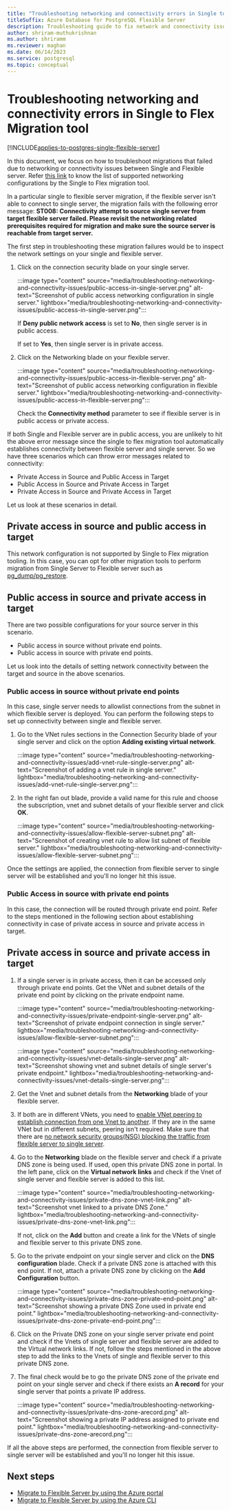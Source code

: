 ```yaml
---
title: "Troubleshooting networking and connectivity errors in Single to Flex Migration tool"
titleSuffix: Azure Database for PostgreSQL Flexible Server
description: Troubleshooting guide to fix network and connectivity issues in Single to Flex migration tool.
author: shriram-muthukrishnan
ms.author: shriramm
ms.reviewer: maghan
ms.date: 06/14/2023
ms.service: postgresql
ms.topic: conceptual
---
```


# Troubleshooting networking and connectivity errors in Single to Flex Migration tool

[!INCLUDE[applies-to-postgres-single-flexible-server](../includes/applies-to-postgresql-single-flexible-server.md)]

In this document, we focus on how to troubleshoot migrations that failed due to networking or connectivity issues between Single and Flexible server. Refer [this link](concepts-single-to-flexible.md) to know the list of supported networking configurations by the Single to Flex migration tool.

In a particular single to flexible server migration, if the flexible server isn't able to connect to single server, the migration fails with the following error message:
**ST008: Connectivity attempt to source single server from target flexible server failed. Please revisit the networking related prerequisites required for migration and make sure the source server is reachable from target server.**

The first step in troubleshooting these migration failures would be to inspect the network settings on your single and flexible server.

1. Click on the connection security blade on your single server.

    :::image type="content" source="media/troubleshooting-networking-and-connectivity-issues/public-access-in-single-server.png" alt-text="Screenshot of public access networking configuration in single server." lightbox="media/troubleshooting-networking-and-connectivity-issues/public-access-in-single-server.png":::

    If **Deny public network access** is set to **No**, then single server is in public access.
    
    If set to **Yes**, then single server is in private access.

2. Click on the Networking blade on your flexible server.

    :::image type="content" source="media/troubleshooting-networking-and-connectivity-issues/public-access-in-flexible-server.png" alt-text="Screenshot of public access networking configuration in flexible server." lightbox="media/troubleshooting-networking-and-connectivity-issues/public-access-in-flexible-server.png":::

    Check the **Connectivity method** parameter to see if flexible server is in public access or private access.

If both Single and Flexible server are in public access, you are unlikely to hit the above error message since the single to flex migration tool automatically establishes connectivity between flexible server and single server. So we have three scenarios which can throw error messages related to connectivity:

 - Private Access in Source and Public Access in Target 
 - Public Access in Source and Private Access in Target
 - Private Access in Source and Private Access in Target

Let us look at these scenarios in detail.

## Private access in source and public access in target
This network configuration is not supported by Single to Flex migration tooling. In this case, you can opt for other migration tools to perform migration from Single Server to Flexible server such as [pg_dump/pg_restore](../single-server/how-to-upgrade-using-dump-and-restore.md).

## Public access in source and private access in target
There are two possible configurations for your source server in this scenario.
- Public access in source without private end points.
- Public access in source with private end points.

Let us look into the details of setting network connectivity between the target and source in the above scenarios.

### Public access in source without private end points
In this case, single server needs to allowlist connections from the subnet in which flexible server is deployed. You can perform the following steps to set up connectivity between single and flexible server.

1. Go to the VNet rules sections in the Connection Security blade of your single server and click on the option **Adding existing virtual network**.

    :::image type="content" source="media/troubleshooting-networking-and-connectivity-issues/add-vnet-rule-single-server.png" alt-text="Screenshot of adding a vnet rule in single server." lightbox="media/troubleshooting-networking-and-connectivity-issues/add-vnet-rule-single-server.png":::

2. In the right fan out blade, provide a valid name for this rule and choose the subscription, vnet and subnet details of your flexible server and click **OK**.

    :::image type="content" source="media/troubleshooting-networking-and-connectivity-issues/allow-flexible-server-subnet.png" alt-text="Screenshot of creating vnet rule to allow list subnet of flexible server." lightbox="media/troubleshooting-networking-and-connectivity-issues/allow-flexible-server-subnet.png":::

Once the settings are applied, the connection from flexible server to single server will be established and you'll no longer hit this issue.

### Public Access in source with private end points
In this case, the connection will be routed through private end point. Refer to the steps mentioned in the following section about establishing connectivity in case of private access in source and private access in target. 
## Private access in source and private access in target

1. If a single server is in private access, then it can be accessed only through private end points. Get the VNet and subnet details of the private end point by clicking on the private endpoint name.

    :::image type="content" source="media/troubleshooting-networking-and-connectivity-issues/private-endpoint-single-server.png" alt-text="Screenshot of private endpoint connection in single server." lightbox="media/troubleshooting-networking-and-connectivity-issues/allow-flexible-server-subnet.png":::

    :::image type="content" source="media/troubleshooting-networking-and-connectivity-issues/vnet-details-single-server.png" alt-text="Screenshot showing vnet and subnet details of single server's private endpoint." lightbox="media/troubleshooting-networking-and-connectivity-issues/vnet-details-single-server.png":::

2. Get the Vnet and subnet details from the **Networking** blade of your flexible server.

3. If both are in different VNets, you need to [enable VNet peering to establish connection from one Vnet to another](../../virtual-network/tutorial-connect-virtual-networks-portal.md). If they are in the same VNet but in different subnets, peering isn't required. Make sure that there are [no network security groups(NSG) blocking the traffic from flexible server to single server](../../virtual-network/network-security-group-how-it-works.md).

4. Go to the **Networking** blade on the flexible server and check if a private DNS zone is being used. If used, open this private DNS zone in portal. In the left pane, click on the **Virtual network links** and check if the Vnet of single server and flexible server is added to this list.

    :::image type="content" source="media/troubleshooting-networking-and-connectivity-issues/private-dns-zone-vnet-link.png" alt-text="Screenshot vnet linked to a private DNS Zone." lightbox="media/troubleshooting-networking-and-connectivity-issues/private-dns-zone-vnet-link.png":::

    If not, click on the **Add** button and create a link for the VNets of single and flexible server to this private DNS zone.

5. Go to the private endpoint on your single server and click on the **DNS configuration** blade. Check if a private DNS zone is attached with this end point. If not, attach a private DNS zone by clicking on the **Add Configuration** button.

    :::image type="content" source="media/troubleshooting-networking-and-connectivity-issues/private-dns-zone-private-end-point.png" alt-text="Screenshot showing a private DNS Zone used in private end point." lightbox="media/troubleshooting-networking-and-connectivity-issues/private-dns-zone-private-end-point.png":::

6. Click on the Private DNS zone on your single server private end point and check if the Vnets of single server and flexible server are added to the Virtual network links. If not, follow the steps mentioned in the above step to add the links to the Vnets of single and flexible server to this private DNS zone.

7. The final check would be to go the private DNS zone of the private end point on your single server and check if there exists an **A record** for your single server that points a private IP address.

    :::image type="content" source="media/troubleshooting-networking-and-connectivity-issues/private-dns-zone-arecord.png" alt-text="Screenshot showing a private IP address assigned to private end point." lightbox="media/troubleshooting-networking-and-connectivity-issues/private-dns-zone-arecord.png":::

If all the above steps are performed, the connection from flexible server to single server will be established and you'll no longer hit this issue.

## Next steps

- [Migrate to Flexible Server by using the Azure portal](../migrate/how-to-migrate-single-to-flexible-portal.md)
- [Migrate to Flexible Server by using the Azure CLI](../migrate/how-to-migrate-single-to-flexible-cli.md)


